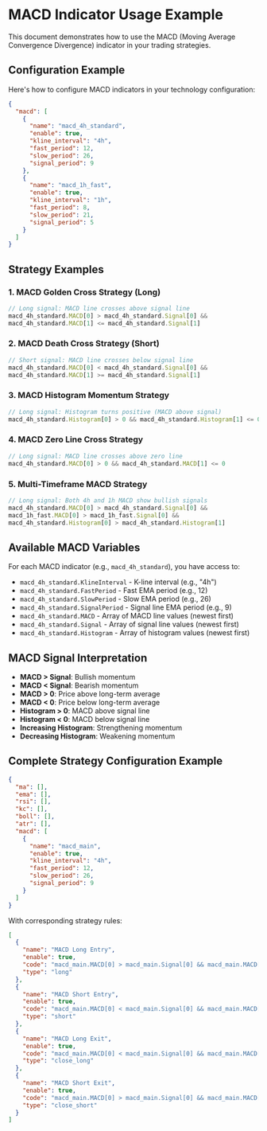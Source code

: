 # MACD Indicator Usage Example

This document demonstrates how to use the MACD (Moving Average Convergence Divergence) indicator in your trading strategies.

## Configuration Example

Here's how to configure MACD indicators in your technology configuration:

```json
{
  "macd": [
    {
      "name": "macd_4h_standard",
      "enable": true,
      "kline_interval": "4h",
      "fast_period": 12,
      "slow_period": 26,
      "signal_period": 9
    },
    {
      "name": "macd_1h_fast",
      "enable": true,
      "kline_interval": "1h", 
      "fast_period": 8,
      "slow_period": 21,
      "signal_period": 5
    }
  ]
}
```

## Strategy Examples

### 1. MACD Golden Cross Strategy (Long)

```javascript
// Long signal: MACD line crosses above signal line
macd_4h_standard.MACD[0] > macd_4h_standard.Signal[0] && 
macd_4h_standard.MACD[1] <= macd_4h_standard.Signal[1]
```

### 2. MACD Death Cross Strategy (Short)

```javascript
// Short signal: MACD line crosses below signal line  
macd_4h_standard.MACD[0] < macd_4h_standard.Signal[0] && 
macd_4h_standard.MACD[1] >= macd_4h_standard.Signal[1]
```

### 3. MACD Histogram Momentum Strategy

```javascript
// Long signal: Histogram turns positive (MACD above signal)
macd_4h_standard.Histogram[0] > 0 && macd_4h_standard.Histogram[1] <= 0
```

### 4. MACD Zero Line Cross Strategy

```javascript
// Long signal: MACD line crosses above zero line
macd_4h_standard.MACD[0] > 0 && macd_4h_standard.MACD[1] <= 0
```

### 5. Multi-Timeframe MACD Strategy

```javascript
// Long signal: Both 4h and 1h MACD show bullish signals
macd_4h_standard.MACD[0] > macd_4h_standard.Signal[0] &&
macd_1h_fast.MACD[0] > macd_1h_fast.Signal[0] &&
macd_4h_standard.Histogram[0] > macd_4h_standard.Histogram[1]
```

## Available MACD Variables

For each MACD indicator (e.g., `macd_4h_standard`), you have access to:

- `macd_4h_standard.KlineInterval` - K-line interval (e.g., "4h")
- `macd_4h_standard.FastPeriod` - Fast EMA period (e.g., 12)
- `macd_4h_standard.SlowPeriod` - Slow EMA period (e.g., 26)
- `macd_4h_standard.SignalPeriod` - Signal line EMA period (e.g., 9)
- `macd_4h_standard.MACD` - Array of MACD line values (newest first)
- `macd_4h_standard.Signal` - Array of signal line values (newest first)
- `macd_4h_standard.Histogram` - Array of histogram values (newest first)

## MACD Signal Interpretation

- **MACD > Signal**: Bullish momentum
- **MACD < Signal**: Bearish momentum
- **MACD > 0**: Price above long-term average
- **MACD < 0**: Price below long-term average
- **Histogram > 0**: MACD above signal line
- **Histogram < 0**: MACD below signal line
- **Increasing Histogram**: Strengthening momentum
- **Decreasing Histogram**: Weakening momentum

## Complete Strategy Configuration Example

```json
{
  "ma": [],
  "ema": [],
  "rsi": [],
  "kc": [],
  "boll": [],
  "atr": [],
  "macd": [
    {
      "name": "macd_main",
      "enable": true,
      "kline_interval": "4h",
      "fast_period": 12,
      "slow_period": 26,
      "signal_period": 9
    }
  ]
}
```

With corresponding strategy rules:

```json
[
  {
    "name": "MACD Long Entry",
    "enable": true,
    "code": "macd_main.MACD[0] > macd_main.Signal[0] && macd_main.MACD[1] <= macd_main.Signal[1] && macd_main.Histogram[0] > 0",
    "type": "long"
  },
  {
    "name": "MACD Short Entry", 
    "enable": true,
    "code": "macd_main.MACD[0] < macd_main.Signal[0] && macd_main.MACD[1] >= macd_main.Signal[1] && macd_main.Histogram[0] < 0",
    "type": "short"
  },
  {
    "name": "MACD Long Exit",
    "enable": true,
    "code": "macd_main.MACD[0] < macd_main.Signal[0] && macd_main.MACD[1] >= macd_main.Signal[1]",
    "type": "close_long"
  },
  {
    "name": "MACD Short Exit",
    "enable": true,
    "code": "macd_main.MACD[0] > macd_main.Signal[0] && macd_main.MACD[1] <= macd_main.Signal[1]", 
    "type": "close_short"
  }
]
```